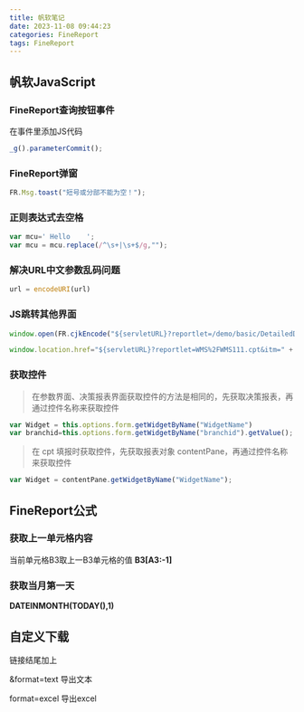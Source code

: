 ```yaml
---
title: 帆软笔记
date: 2023-11-08 09:44:23
categories: FineReport
tags: FineReport
---
```


## 帆软JavaScript

### FineReport查询按钮事件

在事件里添加JS代码

```javascript
_g().parameterCommit();
```
<!--more-->


### FineReport弹窗

```javascript
FR.Msg.toast("短号或分部不能为空！");
```

### 正则表达式去空格

```javascript
var mcu=' Hello    ';
var mcu = mcu.replace(/^\s+|\s+$/g,"");

```

### 解决URL中文参数乱码问题

```javascript
url = encodeURI(url)
```

### JS跳转其他界面

```javascript
window.open(FR.cjkEncode("${servletURL}?reportlet=/demo/basic/DetailedDrillB.cpt&订单号=" + id + "&format=excel"));
```

```javascript
window.location.href="${servletURL}?reportlet=WMS%2FWMS111.cpt&itm=" + itm + "&lotn="+lotn+"&doco="+doco+"&rq="+rq+"";
```

### 获取控件

> 在参数界面、决策报表界面获取控件的方法是相同的，先获取决策报表，再通过控件名称来获取控件 

```javascript
var Widget = this.options.form.getWidgetByName("WidgetName")
var branchid=this.options.form.getWidgetByName("branchid").getValue();
```

> 在 cpt 填报时获取控件，先获取报表对象 contentPane，再通过控件名称来获取控件

```javascript
var Widget = contentPane.getWidgetByName("WidgetName");
```

## FineReport公式

### 获取上一单元格内容

 当前单元格B3取上一B3单元格的值
**B3[A3:-1]**

### 获取当月第一天

**DATEINMONTH(TODAY(),1)**


## 自定义下载



链接结尾加上

&format=text    导出文本

format=excel     导出excel

## 